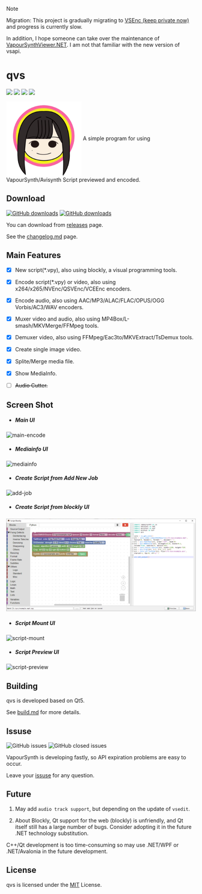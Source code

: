 > [!NOTE]
>
> Migration: This project is gradually migrating to [VSEnc (keep private now)](https://github.com/lemutec/VSEnc) and progress is currently slow.
>
> In addition, I hope someone can take over the maintenance of [VapourSynthViewer.NET](https://github.com/mysteryx93/VapourSynthViewer.NET). I am not that familiar with the new version of vsapi.

# qvs

![](https://img.shields.io/badge/qvs-r17.2-green)
![](https://img.shields.io/github/license/emako/qvs?color=blue)
![](https://img.shields.io/github/stars/emako/qvs?color=blue)
![](https://img.shields.io/github/forks/emako/qvs?color=blue)

<img src="res/images/qvs.png" width = "200" height = "200" alt="" align=center />
A simple program for using VapourSynth/Avisynth Script previewed and encoded.



## Download

[![GitHub downloads](https://img.shields.io/github/downloads/emako/qvs/total)](https://github.com/emako/qvs/releases)
[![GitHub downloads](https://img.shields.io/github/downloads/emako/qvs/latest/total)](https://github.com/emako/qvs/releases)

You can download from [releases](https://github.com/emako/qvs/releases) page.

See the [changelog.md](changelog.md) page.



## Main Features

- [x] New script(*.vpy), also using blockly, a visual programming tools.
- [x] Encode script(*.vpy) or video, also using x264/x265/NVEnc/QSVEnc/VCEEnc encoders.
- [x] Encode audio, also using AAC/MP3/ALAC/FLAC/OPUS/OGG Vorbis/AC3/WAV encoders.
- [x] Muxer video and audio, also using MP4Box/L-smash/MKVMerge/FFMpeg tools.
- [x] Demuxer video, also using FFMpeg/Eac3to/MKVExtract/TsDemux tools.
- [x] Create single image video.
- [x] Splite/Merge media file.
- [x] Show MediaInfo.
- [ ] ~~Audio Cutter.~~



## Screen Shot

- ##### Main UI

![main-encode](res/images/screen-shot/main-encode.jpg)  

- ##### Mediainfo UI

![mediainfo](res/images/screen-shot/mediainfo.jpg)  

- ##### Create Script from Add New Job

![add-job](res/images/screen-shot/add-job.jpg)  

- ##### Create Script from blockly UI

![script_blockly](res/images/screen-shot/script-blockly.png)



- ##### Script Mount UI

![script-mount](res/images/screen-shot/script-mount.jpg)



- ##### Script Preview UI

![script-preview](res/images/screen-shot/script-preview.jpg)



## Building

qvs is developed based on Qt5.

See [build.md](build.md) for more details.



## Issuse

![GitHub issues](https://img.shields.io/github/issues/emako/qvs) ![GitHub closed issues](https://img.shields.io/github/issues-closed/emako/qvs)

VapourSynth is developing fastly, so API expiration problems are easy to occur.

Leave your [issuse](https://github.com/emako/qvs/issues) for any question.



## Future

1. May add `audio track support`, but depending on the update of `vsedit`.

2. About Blockly, Qt support for the web (blockly) is unfriendly, and Qt itself still has a large number of bugs. Consider adopting it in the future .NET technology substitution.

C++/Qt development is too time-consuming so may use .NET/WPF or .NET/Avalonia in the future development.



## License

qvs is licensed under the [MIT](https://github.com/emako/qvs/blob/master/LICENSE) License.

